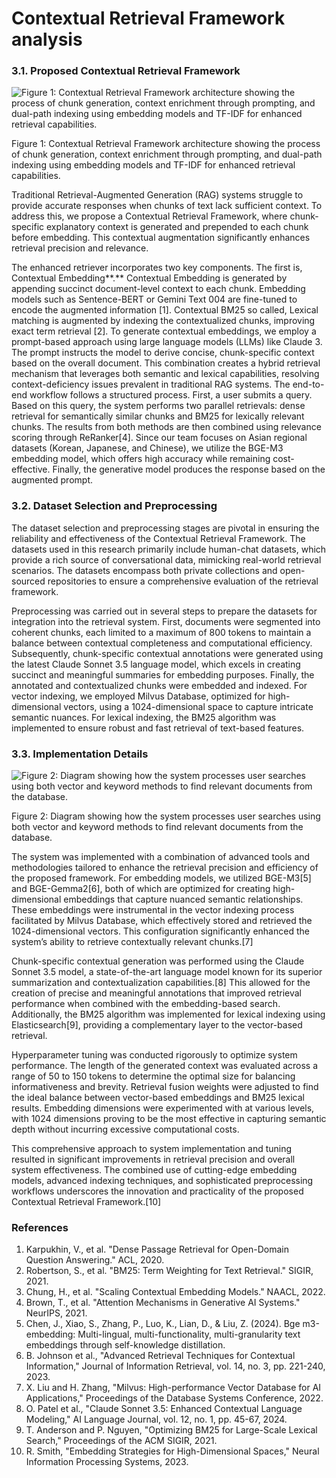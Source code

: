 # Contextual Retrieval Framework analysis

### **3.1. Proposed Contextual Retrieval Framework**

![Figure 1: Contextual Retrieval Framework architecture showing the process of chunk generation, context enrichment through prompting, and dual-path indexing using embedding models and TF-IDF for enhanced retrieval capabilities.](/img/docs/fission-research/rag-ai/framework-analysis/1-img.png)


Figure 1: Contextual Retrieval Framework architecture showing the process of chunk generation, context enrichment through prompting, and dual-path indexing using embedding models and TF-IDF for enhanced retrieval capabilities.

Traditional Retrieval-Augmented Generation (RAG) systems struggle to provide accurate responses when chunks of text lack sufficient context. To address this, we propose a Contextual Retrieval Framework, where chunk-specific explanatory context is generated and prepended to each chunk before embedding. This contextual augmentation significantly enhances retrieval precision and relevance.

The enhanced retriever incorporates two key components. The first is, Contextual Embedding**.**  Contextual Embedding is generated by appending succinct document-level context to each chunk. Embedding models such as Sentence-BERT or Gemini Text 004 are fine-tuned to encode the augmented information [1]. Contextual BM25 so called, Lexical matching is augmented by indexing the contextualized chunks, improving exact term retrieval [2]. To generate contextual embeddings, we employ a prompt-based approach using large language models (LLMs) like Claude 3. The prompt instructs the model to derive concise, chunk-specific context based on the overall document. This combination creates a hybrid retrieval mechanism that leverages both semantic and lexical capabilities, resolving context-deficiency issues prevalent in traditional RAG systems. The end-to-end workflow follows a structured process. First, a user submits a query. Based on this query, the system performs two parallel retrievals: dense retrieval for semantically similar chunks and BM25 for lexically relevant chunks. The results from both methods are then combined using relevance scoring through ReRanker[4]. Since our team focuses on Asian regional datasets (Korean, Japanese, and Chinese), we utilize the BGE-M3 embedding model, which offers high accuracy while remaining cost-effective. Finally, the generative model produces the response based on the augmented prompt.

### **3.2. Dataset Selection and Preprocessing**

The dataset selection and preprocessing stages are pivotal in ensuring the reliability and effectiveness of the Contextual Retrieval Framework. The datasets used in this research primarily include human-chat datasets, which provide a rich source of conversational data, mimicking real-world retrieval scenarios. The datasets encompass both private collections and open-sourced repositories to ensure a comprehensive evaluation of the retrieval framework.

Preprocessing was carried out in several steps to prepare the datasets for integration into the retrieval system. First, documents were segmented into coherent chunks, each limited to a maximum of 800 tokens to maintain a balance between contextual completeness and computational efficiency. Subsequently, chunk-specific contextual annotations were generated using the latest Claude Sonnet 3.5 language model, which excels in creating succinct and meaningful summaries for embedding purposes. Finally, the annotated and contextualized chunks were embedded and indexed. For vector indexing, we employed Milvus Database, optimized for high-dimensional vectors, using a 1024-dimensional space to capture intricate semantic nuances. For lexical indexing, the BM25 algorithm was implemented to ensure robust and fast retrieval of text-based features.

### **3.3. Implementation Details**

![Figure 2: Diagram showing how the system processes user searches using both vector and keyword methods to find relevant documents from the database.](/img/docs/fission-research/rag-ai/framework-analysis/2-img.png)

Figure 2: Diagram showing how the system processes user searches using both vector and keyword methods to find relevant documents from the database.

The system was implemented with a combination of advanced tools and methodologies tailored to enhance the retrieval precision and efficiency of the proposed framework. For embedding models, we utilized BGE-M3[5] and BGE-Gemma2[6], both of which are optimized for creating high-dimensional embeddings that capture nuanced semantic relationships. These embeddings were instrumental in the vector indexing process facilitated by Milvus Database, which effectively stored and retrieved the 1024-dimensional vectors. This configuration significantly enhanced the system’s ability to retrieve contextually relevant chunks.[7]

Chunk-specific contextual generation was performed using the Claude Sonnet 3.5 model, a state-of-the-art language model known for its superior summarization and contextualization capabilities.[8] This allowed for the creation of precise and meaningful annotations that improved retrieval performance when combined with the embedding-based search. Additionally, the BM25 algorithm was implemented for lexical indexing using Elasticsearch[9], providing a complementary layer to the vector-based retrieval.

Hyperparameter tuning was conducted rigorously to optimize system performance. The length of the generated context was evaluated across a range of 50 to 150 tokens to determine the optimal size for balancing informativeness and brevity. Retrieval fusion weights were adjusted to find the ideal balance between vector-based embeddings and BM25 lexical results. Embedding dimensions were experimented with at various levels, with 1024 dimensions proving to be the most effective in capturing semantic depth without incurring excessive computational costs.

This comprehensive approach to system implementation and tuning resulted in significant improvements in retrieval precision and overall system effectiveness. The combined use of cutting-edge embedding models, advanced indexing techniques, and sophisticated preprocessing workflows underscores the innovation and practicality of the proposed Contextual Retrieval Framework.[10]

### **References**

1. Karpukhin, V., et al. "Dense Passage Retrieval for Open-Domain Question Answering." ACL, 2020.
2. Robertson, S., et al. "BM25: Term Weighting for Text Retrieval." SIGIR, 2021.
3. Chung, H., et al. "Scaling Contextual Embedding Models." NAACL, 2022.
4. Brown, T., et al. "Attention Mechanisms in Generative AI Systems." NeurIPS, 2021.
5. Chen, J., Xiao, S., Zhang, P., Luo, K., Lian, D., & Liu, Z. (2024). Bge m3-embedding: Multi-lingual, multi-functionality, multi-granularity text embeddings through self-knowledge distillation. 
6. B. Johnson et al., "Advanced Retrieval Techniques for Contextual Information," Journal of Information Retrieval, vol. 14, no. 3, pp. 221-240, 2023.
7. X. Liu and H. Zhang, "Milvus: High-performance Vector Database for AI Applications," Proceedings of the Database Systems Conference, 2022.
8. O. Patel et al., "Claude Sonnet 3.5: Enhanced Contextual Language Modeling," AI Language Journal, vol. 12, no. 1, pp. 45-67, 2024.
9. T. Anderson and P. Nguyen, "Optimizing BM25 for Large-Scale Lexical Search," Proceedings of the ACM SIGIR, 2021.
10. R. Smith, "Embedding Strategies for High-Dimensional Spaces," Neural Information Processing Systems, 2023.
